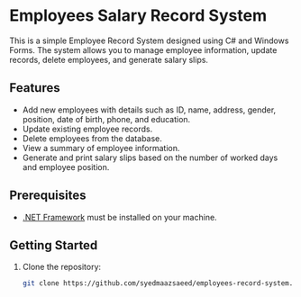 # Employees  Salary Record System

This is a simple Employee Record System designed using C# and Windows Forms. The system allows you to manage employee information, update records, delete employees, and generate salary slips.

## Features

- Add new employees with details such as ID, name, address, gender, position, date of birth, phone, and education.
- Update existing employee records.
- Delete employees from the database.
- View a summary of employee information.
- Generate and print salary slips based on the number of worked days and employee position.

## Prerequisites

- [.NET Framework](https://dotnet.microsoft.com/download) must be installed on your machine.

## Getting Started

1. Clone the repository:

   ```bash
   git clone https://github.com/syedmaazsaeed/employees-record-system.git
